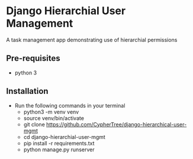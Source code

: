 # Django Hierarchial User Management

A task management app demonstrating use of hierarchial permissions

## Pre-requisites

- python 3

## Installation

- Run the following commands in your terminal
  - python3 -m venv venv
  - source venv/bin/activate
  - git clone https://github.com/CypherTree/django-hierarchical-user-mgmt
  - cd django-hierarchial-user-mgmt
  - pip install -r requirements.txt
  - python manage.py runserver



